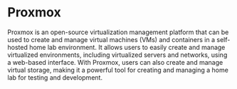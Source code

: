 # Proxmox

Proxmox is an open-source virtualization management platform that can be used to create and manage virtual machines (VMs) and containers in a self-hosted home lab environment. It allows users to easily create and manage virtualized environments, including virtualized servers and networks, using a web-based interface. With Proxmox, users can also create and manage virtual storage, making it a powerful tool for creating and managing a home lab for testing and development.